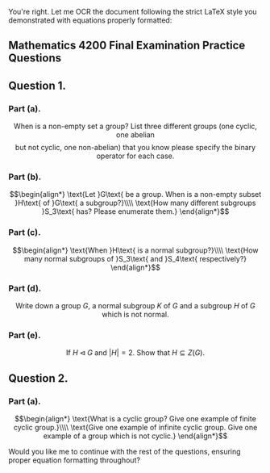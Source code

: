 You're right. Let me OCR the document following the strict LaTeX style you demonstrated with equations properly formatted:

## Mathematics 4200 Final Examination Practice Questions

## Question 1.
### Part (a).
$$\text{When is a non-empty set a group? List three different groups (one cyclic, one abelian}$$
$$\text{but not cyclic, one non-abelian) that you know please specify the binary operator for each case.}$$

### Part (b).
$$\begin{align*}
\text{Let }G\text{ be a group. When is a non-empty subset }H\text{ of }G\text{ a subgroup?}\\\\
\text{How many different subgroups }S_3\text{ has? Please enumerate them.}
\end{align*}$$

### Part (c).
$$\begin{align*}
\text{When }H\text{ is a normal subgroup?}\\\\
\text{How many normal subgroups of }S_3\text{ and }S_4\text{ respectively?}
\end{align*}$$

### Part (d).
$$\text{Write down a group }G\text{, a normal subgroup }K\text{ of }G\text{ and a subgroup }H\text{ of }G\text{ which is not normal.}$$

### Part (e).
$$\text{If }H\triangleleft G\text{ and }|H|=2\text{. Show that }H\subseteq Z(G)\text{.}$$

## Question 2.
### Part (a).
$$\begin{align*}
\text{What is a cyclic group? Give one example of finite cyclic group.}\\\\
\text{Give one example of infinite cyclic group. Give one example of a group which is not cyclic.}
\end{align*}$$

Would you like me to continue with the rest of the questions, ensuring proper equation formatting throughout?